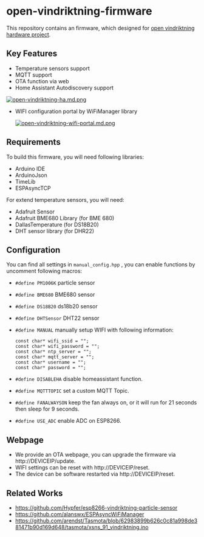 # open-vindriktning-firmware

This repository contains an firmware, which designed for [open vindriktning hardware project](https://github.com/OtakuNekoP/open-vindriktning). 

## Key Features

- Temperature sensors support
- MQTT support
- OTA function via web
- Home Assistant Autodiscovery support

[![open-vindriktning-ha.md.png](https://cdn-image.wenzelu.com/2022/05/08/open-vindriktning-ha.md.png)](https://image.wenzelu.com/image/782K)

- WIFI configuration portal by WiFiManager library

  [![open-vindriktning-wifi-portal.md.png](https://cdn-image.wenzelu.com/2022/05/08/open-vindriktning-wifi-portal.md.png)](https://image.wenzelu.com/image/7Mu0)

## Requirements

To build this firmware, you will need following libraries:

- Arduino IDE
- ArduinoJson
- TimeLib
- ESPAsyncTCP

For extend temperature sensors, you will need:

- Adafruit Sensor
- Adafruit BME680 Library (for BME 680)
- DallasTemperature (for DS18B20)
- DHT sensor library (for DHR22)

## Configuration

You can find all settings in `manual_config.hpp` , you can enable functions by uncomment following macros:

- `#define PM1006K`  particle sensor

- `#define BME680` BME680 sensor

- `#define DS18B20` ds18b20 sensor

- `#define DHTSensor` DHT22 sensor

- `#define MANUAL` manually setup WIFI with following information:

  ```
  const char* wifi_ssid = "";
  const char* wifi_password = "";
  const char* ntp_server = "";
  const char* mqtt_server = "";
  const char* username = "";
  const char* password = "";
  ```

- `#define DISABLEHA` disable homeassistant function.

- `#define MQTTTOPIC` set a custom MQTT Topic.

- `#define FANALWAYSON` keep the fan always on, or it will run for 21 seconds then sleep for 9 seconds.

- `#define USE_ADC` enable ADC on ESP8266.

## Webpage

- We provide an OTA webpage, you can upgrade the firmware via http://DEVICEIP/update.
- WIFI settings can be reset with http://DEVICEIP/reset.
- The device can be software restarted via http://DEVICEIP/reset.

## Related Works

- https://github.com/Hypfer/esp8266-vindriktning-particle-sensor
- https://github.com/alanswx/ESPAsyncWiFiManager
- https://github.com/arendst/Tasmota/blob/62983899b626c0c81a998de381471b90d169d648/tasmota/xsns_91_vindriktning.ino
